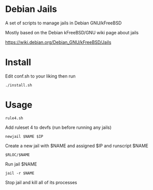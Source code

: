 Debian Jails
============
A set of scripts to manage jails in Debian GNU/kFreeBSD

Mostly based on the Debian kFreeBSD/GNU wiki page about jails

https://wiki.debian.org/Debian_GNU/kFreeBSD/Jails

Install
=======
Edit conf.sh to your liking then run

    ./install.sh

Usage
=====
    rule4.sh
Add ruleset 4 to devfs (run before running any jails)

    newjail $NAME $IP
Create a new jail with $NAME and assigned $IP and runscript $NAME

	$RLOC/$NAME
Run jail $NAME

	jail -r $NAME
Stop jail and kill all of its processes

